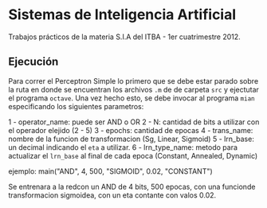 Sistemas de Inteligencia Artificial
===================================

Trabajos prácticos de la materia S.I.A del ITBA - 1er cuatrimestre 2012.

Ejecución
---------

Para correr el Perceptron Simple lo primero que se debe estar parado sobre la ruta en donde se encuentran los archivos `.m` de de carpeta `src` y ejectutar el programa `octave`. Una vez hecho esto, se debe invocar al programa `mian` especificando los siguientes parametros:

1 - operator_name: puede ser AND o OR
2 - N: cantidad de bits a utilizar con el operador elejido (2 - 5)
3 - epochs: cantidad de epocas
4 - trans_name: nombre de la funcion de transformacion (Sg, Linear, Sigmoid)
5 - lrn_base: un decimal indicando el `eta` a utilizar.
6 - lrn_type_name: metodo para actualizar el `lrn_base` al final de cada epoca (Constant, Annealed, Dynamic)

ejemplo: main("AND", 4, 500, "SIGMOID", 0.02, "CONSTANT")

Se entrenara a la redcon un AND de 4 bits, 500 epocas, con una funcionde transformacion sigmoidea, con un eta contante con valos 0.02.
